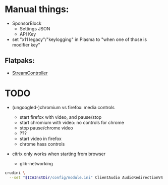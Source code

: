 # Manual things:
- SponsorBlock
  - Settings JSON
  - API Key
- set "x11 legacy"/"keylogging" in Plasma to "when one of those is modifier key"

## Flatpaks:
- [StreamController](https://flathub.org/apps/com.core447.StreamController)


# TODO
- (ungoogled-)chromium vs firefox: media controls
  - start firefox with video, and pause/stop
  - start chromium with video: no controls for chrome
  - stop pause/chrome video
  - ???
  - start video in firefox
  - chrome hass controls

- citrix only works when starting from browser
  - glib-networking
```sh
crudini \
  --set "$ICAInstDir/config/module.ini" ClientAudio AudioRedirectionV4 FALSE
```